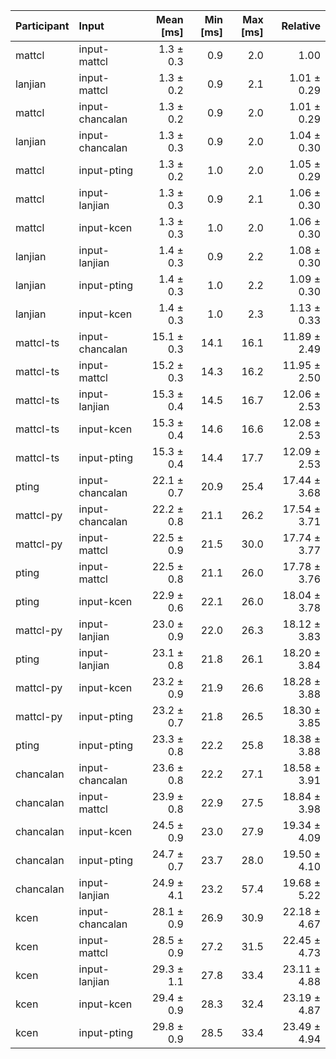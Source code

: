 | Participant | Input | Mean [ms] | Min [ms] | Max [ms] | Relative |
|:---|:---|---:|---:|---:|---:|
| mattcl | input-mattcl | 1.3 ± 0.3 | 0.9 | 2.0 | 1.00 |
| lanjian | input-mattcl | 1.3 ± 0.2 | 0.9 | 2.1 | 1.01 ± 0.29 |
| mattcl | input-chancalan | 1.3 ± 0.2 | 0.9 | 2.0 | 1.01 ± 0.29 |
| lanjian | input-chancalan | 1.3 ± 0.3 | 0.9 | 2.0 | 1.04 ± 0.30 |
| mattcl | input-pting | 1.3 ± 0.2 | 1.0 | 2.0 | 1.05 ± 0.29 |
| mattcl | input-lanjian | 1.3 ± 0.3 | 0.9 | 2.1 | 1.06 ± 0.30 |
| mattcl | input-kcen | 1.3 ± 0.3 | 1.0 | 2.0 | 1.06 ± 0.30 |
| lanjian | input-lanjian | 1.4 ± 0.3 | 0.9 | 2.2 | 1.08 ± 0.30 |
| lanjian | input-pting | 1.4 ± 0.3 | 1.0 | 2.2 | 1.09 ± 0.30 |
| lanjian | input-kcen | 1.4 ± 0.3 | 1.0 | 2.3 | 1.13 ± 0.33 |
| mattcl-ts | input-chancalan | 15.1 ± 0.3 | 14.1 | 16.1 | 11.89 ± 2.49 |
| mattcl-ts | input-mattcl | 15.2 ± 0.3 | 14.3 | 16.2 | 11.95 ± 2.50 |
| mattcl-ts | input-lanjian | 15.3 ± 0.4 | 14.5 | 16.7 | 12.06 ± 2.53 |
| mattcl-ts | input-kcen | 15.3 ± 0.4 | 14.6 | 16.6 | 12.08 ± 2.53 |
| mattcl-ts | input-pting | 15.3 ± 0.4 | 14.4 | 17.7 | 12.09 ± 2.53 |
| pting | input-chancalan | 22.1 ± 0.7 | 20.9 | 25.4 | 17.44 ± 3.68 |
| mattcl-py | input-chancalan | 22.2 ± 0.8 | 21.1 | 26.2 | 17.54 ± 3.71 |
| mattcl-py | input-mattcl | 22.5 ± 0.9 | 21.5 | 30.0 | 17.74 ± 3.77 |
| pting | input-mattcl | 22.5 ± 0.8 | 21.1 | 26.0 | 17.78 ± 3.76 |
| pting | input-kcen | 22.9 ± 0.6 | 22.1 | 26.0 | 18.04 ± 3.78 |
| mattcl-py | input-lanjian | 23.0 ± 0.9 | 22.0 | 26.3 | 18.12 ± 3.83 |
| pting | input-lanjian | 23.1 ± 0.8 | 21.8 | 26.1 | 18.20 ± 3.84 |
| mattcl-py | input-kcen | 23.2 ± 0.9 | 21.9 | 26.6 | 18.28 ± 3.88 |
| mattcl-py | input-pting | 23.2 ± 0.7 | 21.8 | 26.5 | 18.30 ± 3.85 |
| pting | input-pting | 23.3 ± 0.8 | 22.2 | 25.8 | 18.38 ± 3.88 |
| chancalan | input-chancalan | 23.6 ± 0.8 | 22.2 | 27.1 | 18.58 ± 3.91 |
| chancalan | input-mattcl | 23.9 ± 0.8 | 22.9 | 27.5 | 18.84 ± 3.98 |
| chancalan | input-kcen | 24.5 ± 0.9 | 23.0 | 27.9 | 19.34 ± 4.09 |
| chancalan | input-pting | 24.7 ± 0.7 | 23.7 | 28.0 | 19.50 ± 4.10 |
| chancalan | input-lanjian | 24.9 ± 4.1 | 23.2 | 57.4 | 19.68 ± 5.22 |
| kcen | input-chancalan | 28.1 ± 0.9 | 26.9 | 30.9 | 22.18 ± 4.67 |
| kcen | input-mattcl | 28.5 ± 0.9 | 27.2 | 31.5 | 22.45 ± 4.73 |
| kcen | input-lanjian | 29.3 ± 1.1 | 27.8 | 33.4 | 23.11 ± 4.88 |
| kcen | input-kcen | 29.4 ± 0.9 | 28.3 | 32.4 | 23.19 ± 4.87 |
| kcen | input-pting | 29.8 ± 0.9 | 28.5 | 33.4 | 23.49 ± 4.94 |
